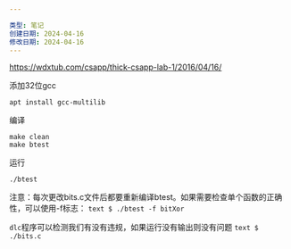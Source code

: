 ```yaml
---

类型: 笔记
创建日期: 2024-04-16
修改日期: 2024-04-16
---
```

https://wdxtub.com/csapp/thick-csapp-lab-1/2016/04/16/

添加32位gcc
``` 
apt install gcc-multilib
```

编译
```
make clean
make btest
```
运行
```
./btest
```

注意：每次更改bits.c文件后都要重新编译btest。如果需要检查单个函数的正确性，可以使用-f标志：
`text $ ./btest -f bitXor`

`dlc`程序可以检测我们有没有违规，如果运行没有输出则没有问题
`text $ ./bits.c`